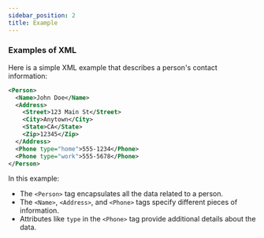 ```yaml
---
sidebar_position: 2
title: Example
---
```


### Examples of XML

Here is a simple XML example that describes a person's contact information:

```xml
<Person>
  <Name>John Doe</Name>
  <Address>
    <Street>123 Main St</Street>
    <City>Anytown</City>
    <State>CA</State>
    <Zip>12345</Zip>
  </Address>
  <Phone type="home">555-1234</Phone>
  <Phone type="work">555-5678</Phone>
</Person>
```

In this example:

- The `<Person>` tag encapsulates all the data related to a person.
- The `<Name>`, `<Address>`, and `<Phone>` tags specify different pieces of information.
- Attributes like `type` in the `<Phone>` tag provide additional details about the data.
